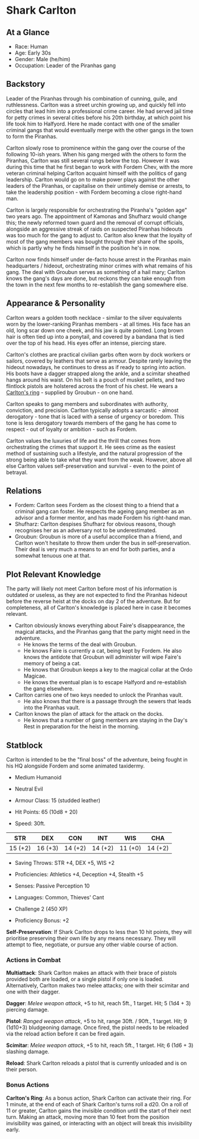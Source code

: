 # Shark Carlton

## At a Glance

- Race: Human
- Age: Early 30s
- Gender: Male (he/him)
- Occupation: Leader of the Piranhas gang

## Backstory

Leader of the Piranhas through his combination of cunning, guile, and ruthlessness.
Carlton was a street urchin growing up, and quickly fell into circles that lead him into a professional crime career.
He had served jail time for petty crimes in several cities before his 20th birthday, at which point his life took him to Halfyord.
Here he made contact with one of the smaller criminal gangs that would eventually merge with the other gangs in the town to form the Piranhas.

Carlton slowly rose to prominence within the gang over the course of the following 10-ish years.
When his gang merged with the others to form the Piranhas, Carlton was still several rungs below the top.
However it was during this time that he first began to work with Fordem Chev, with the more veteran criminal helping Carlton acquaint himself with the politics of gang leadership.
Carlton would go on to make power plays against the other leaders of the Piranhas, or capitalise on their untimely demise or arrests, to take the leadership position - with Fordem becoming a close right-hand man.

Carlton is largely responsible for orchestrating the Piranha's "golden age" two years ago.
The appointment of Kamonas and Shufharz would change this; the newly reformed town guard and the removal of corrupt officials, alongside an aggressive streak of raids on suspected Piranhas hideouts was too much for the gang to adjust to.
Carlton also knew that the loyalty of most of the gang members was bought through their share of the spoils, which is partly why he finds himself in the position he's in now.

Carlton now finds himself under de-facto house arrest in the Piranhas main headquarters / hideout, orchestrating minor crimes with what remains of his gang.
The deal with Groubun serves as something of a hail mary; Carlton knows the gang's days are done, but reckons they can take enough from the town in the next few months to re-establish the gang somewhere else.

## Appearance & Personality

Carlton wears a golden tooth necklace - similar to the silver equivalents worn by the lower-ranking Piranhas members - at all times.
His face has an old, long scar down one cheek, and his jaw is quite pointed.
Long brown hair is often tied up into a ponytail, and covered by a bandana that is tied over the top of his head.
His eyes offer an intense, piercing stare.

Carlton's clothes are practical civilian garbs often worn by dock workers or sailors, covered by leathers that serve as armour.
Despite rarely leaving the hideout nowadays, he continues to dress as if ready to spring into action.
His boots have a dagger strapped along the ankle, and a scimitar sheathed hangs around his waist.
On his belt is a pouch of musket pellets, and two flintlock pistols are holstered across the front of his chest.
He wears a [Carlton's ring](#bonus-actions) - supplied by Groubun - on one hand.

Carlton speaks to gang members and subordinates with authority, conviction, and precision.
Carlton typically adopts a sarcastic - almost derogatory - tone that is laced with a sense of urgency or boredom.
This tone is less derogatory towards members of the gang he has come to respect - out of loyalty or ambition - such as Fordem.

Carlton values the luxuries of life and the thrill that comes from orchestrating the crimes that support it.
He sees crime as the easiest method of sustaining such a lifestyle, and the natural progression of the strong being able to take what they want from the weak.
However, above all else Carlton values self-preservation and survival - even to the point of betrayal.

## Relations

- Fordem: Carlton sees Fordem as the closest thing to a friend that a criminal gang can foster. He respects the ageing gang member as an advisor and a former mentor, and has made Fordem his right-hand man.
- Shufharz: Carlton despises Shufharz for obvious reasons, though recognises her as an adversary not to be underestimated.
- Groubun: Groubun is more of a useful accomplice than a friend, and Carlton won't hesitate to throw them under the bus in self-preservation. Their deal is very much a means to an end for both parties, and a somewhat tenuous one at that.

## Plot Relevant Knowledge

The party will likely not meet Carlton before most of his information is outdated or useless, as they are not expected to find the Piranhas hideout before the reverse heist at the docks on day 2 of the adventure.
But for completeness, all of Carlton's knowledge is placed here in case it becomes relevant.

- Carlton obviously knows everything about Faire's disappearance, the magical attacks, and the Piranhas gang that the party might need in the adventure.
  - He knows the terms of the deal with Groubun.
  - He knows Faire is currently a cat, being kept by Fordem. He also knows the antidote that Groubun will administer will wipe Faire's memory of being a cat.
  - He knows that Groubun keeps a key to the magical collar at the Ordo Magicae.
  - He knows the eventual plan is to escape Halfyord and re-establish the gang elsewhere.
- Carlton carries one of two keys needed to unlock the Piranhas vault.
  - He also knows that there is a passage through the sewers that leads into the Piranhas vault.
- Carlton knows the plan of attack for the attack on the docks.
  - He knows that a number of gang members are staying in the Day's Rest in preparation for the heist in the morning.

## Statblock

Carlton is intended to be the "final boss" of the adventure, being fought in his HQ alongside Fordem and some animated taxidermy.

- Medium Humanoid
- Neutral Evil

- Armour Class: 15 (studded leather)
- Hit Points: 65 (10d8 + 20)
- Speed: 30ft.

|   STR   |   DEX   |   CON   |   INT   |   WIS   |   CHA   |
|:-------:|:-------:|:-------:|:-------:|:-------:|:-------:|
| 15 (+2) | 16 (+3) | 14 (+2) | 14 (+2) | 11 (+0) | 14 (+2) |

- Saving Throws: STR +4, DEX +5, WIS +2
- Proficiencies: Athletics +4, Deception +4, Stealth +5
- Senses: Passive Perception 10
- Languages: Common, Thieves' Cant

- Challenge 2 (450 XP)
- Proficiency Bonus: +2

**Self-Preservation**: If Shark Carlton drops to less than 10 hit points, they will prioritise preserving their own life by any means necessary. They will attempt to flee, negotiate, or pursue any other viable course of action.

### Actions in Combat

**Multiattack**: Shark Carlton makes an attack with their brace of pistols provided both are loaded, or a single pistol if only one is loaded. Alternatively, Carlton makes two melee attacks; one with their scimitar and one with their dagger.

**Dagger**: *Melee weapon attack*, +5 to hit, reach 5ft., 1 target. Hit; 5 (1d4 + 3) piercing damage.

**Pistol**: *Ranged weapon attack*, +5 to hit, range 30ft. / 90ft., 1 target. Hit; 9 (1d10+3) bludgeoning damage. Once fired, the pistol needs to be reloaded via the reload action before it can be fired again.

**Scimitar**: *Melee weapon attack*, +5 to hit, reach 5ft., 1 target. Hit; 6 (1d6 + 3) slashing damage.

**Reload**: Shark Carlton reloads a pistol that is currently unloaded and is on their person.

### Bonus Actions

**Carlton's Ring**: As a bonus action, Shark Carlton can activate their ring.
For 1 minute, at the end of each of Shark Carlton's turns roll a d20.
On a roll of 11 or greater, Carlton gains the invisible condition until the start of their next turn.
Making an attack, moving more than 10 feet from the position invisibility was gained, or interacting with an object will break this invisibility early.

